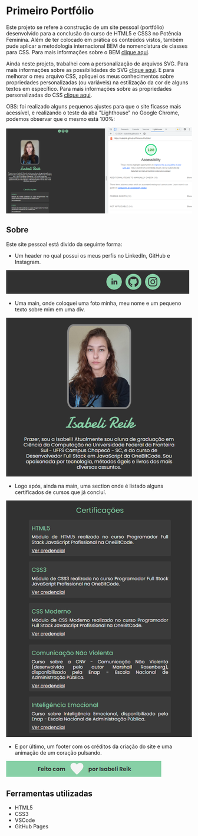 # Primeiro Portfólio

Este projeto se refere à construção de um site pessoal (portfólio) desenvolvido para a conclusão do curso de HTML5 e CSS3 no Potência Feminina. Além de ter colocado em prática os conteúdos vistos, também pude aplicar a metodologia internacional BEM de nomenclatura de classes para CSS. Para mais informações sobre o BEM [clique aqui](https://desenvolvimentoparaweb.com/css/bem/).

Ainda neste projeto, trabalhei com a personalização de arquivos SVG. Para mais informações sobre as possibilidades do SVG [clique aqui](https://developer.mozilla.org/pt-BR/docs/Glossary/SVG). E para melhorar o meu arquivo CSS, apliquei os meus conhecimentos sobre propriedades personalizadas (ou variáveis) na estilização da cor de alguns textos em específico. Para mais informações sobre as propriedades personalizadas do CSS [clique aqui](https://developer.mozilla.org/pt-BR/docs/Web/CSS/Using_CSS_custom_properties).

OBS: foi realizado alguns pequenos ajustes para que o site ficasse mais acessível, e realizando o teste da aba "Lighthouse" no Google Chrome, podemos observar que o mesmo está 100%:

<img src="assets/imagens/README/acessibilidade.png" alt="acessibilidade">

## Sobre

Este site pessoal está divido da seguinte forma:

- Um header no qual possui os meus perfis no LinkedIn, GitHub e Instagram.

<img src="assets/imagens/README/header.png" alt="header">

- Uma main, onde coloquei uma foto minha, meu nome e um pequeno texto sobre mim em uma div.

<img src="assets/imagens/README/mainpt1.png" alt="main parte um">

- Logo após, ainda na main, uma section onde é listado alguns certificados de cursos que já concluí.

<img src="assets/imagens/README/mainpt2.png" alt="main parte dois">

- E por último, um footer com os créditos da criação do site e uma animação de um coração pulsando.

<img src="assets/imagens/README/footer.png" alt="footer">

## Ferramentas utilizadas

- HTML5
- CSS3
- VSCode
- GitHub Pages
